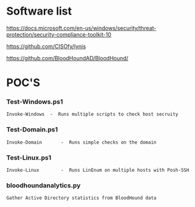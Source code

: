 # Software list

https://docs.microsoft.com/en-us/windows/security/threat-protection/security-compliance-toolkit-10

https://github.com/CISOfy/lynis

https://github.com/BloodHoundAD/BloodHound/

# POC'S
### Test-Windows.ps1
	Invoke-Windows	-  Runs multiple scripts to check host secruity

### Test-Domain.ps1
	Invoke-Domain		-  Runs simple checks on the domain
  
### Test-Linux.ps1
	Invoke-Linux		-  Runs LinEnum on multiple hosts with Posh-SSH

### bloodhoundanalytics.py
	Gather Active Directory statistics from BloodHound data



